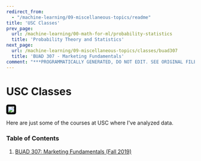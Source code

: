```yaml
---
redirect_from:
  - "/machine-learning/09-miscellaneous-topics/readme"
title: 'USC Classes'
prev_page:
  url: /machine-learning/00-math-for-ml/probability-statistics
  title: 'Probability Theory and Statistics'
next_page:
  url: /machine-learning/09-miscellaneous-topics/classes/buad307
  title: 'BUAD 307 - Marketing Fundamentals'
comment: "***PROGRAMMATICALLY GENERATED, DO NOT EDIT. SEE ORIGINAL FILES IN /content***"
---
```

# USC Classes

<img src='https://i.pinimg.com/originals/f3/2d/cc/f32dcc9aa53169c143c952bcaf455334.gif' style='border: 5px solid black; border-radius: 5px;'/>

Here are just some of the courses at USC where I've analyzed data.

### Table of Contents
1. [BUAD 307: Marketing Fundamentals (Fall 2019)](https://jeffchenchengyi.github.io/machine-learning/09-miscellaneous-topics/classes/buad307.html)
